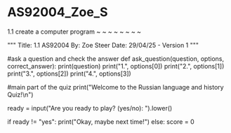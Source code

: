 # AS92004_Zoe_S
1.1 create a computer program
~  ~  ~   ~  ~  ~   ~  ~

"""
Title: 1.1 AS92004 
By: Zoe Steer
Date: 29/04/25 - 
Version 1
"""

#ask a question and check the answer
def ask_question(question, options, correct_answer):
    print(question)
    print("1.", options[0])
    print("2.", options[1])
    print("3.", options[2])
    print("4.", options[3])
    

#main part of the quiz
print("Welcome to the Russian language and history Quiz!\n")

ready = input("Are you ready to play? (yes/no): ").lower()

if ready != "yes":
    print("Okay, maybe next time!")
else:
    score = 0
